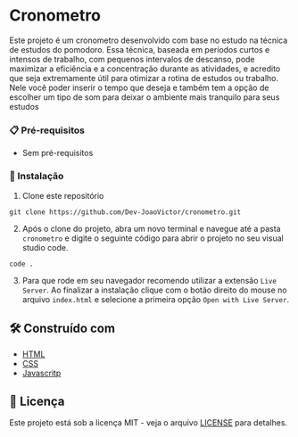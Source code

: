 # Cronometro

Este projeto é um cronometro desenvolvido com base no estudo na técnica de estudos do pomodoro. Essa técnica, baseada em períodos curtos e intensos de trabalho, com pequenos intervalos de descanso, pode maximizar a eficiência e a concentração durante as atividades, e acredito que seja extremamente útil para otimizar a rotina de estudos ou trabalho. Nele você poder inserir o tempo que deseja e também tem a opção de escolher um tipo de som para deixar o ambiente mais tranquilo para seus estudos

### 📋 Pré-requisitos

- Sem pré-requisitos  

### 🔧 Instalação

1. Clone este repositório

```
git clone https://github.com/Dev-JoaoVictor/cronometro.git
```

2. Após o clone do projeto, abra um novo terminal e navegue até a pasta `cronometro` e digite o seguinte código para abrir o projeto no seu visual studio code.

```
code .
```

3. Para que rode em seu navegador recomendo utilizar a extensão `Live Server`. Ao finalizar a instalação clique com o botão direito do mouse no arquivo `index.html` e selecione a primeira opção `Open with Live Server`.


## 🛠️ Construído com

- [HTML](https://html.com/)
- [CSS](https://developer.mozilla.org/pt-BR/docs/Web/CSS/)
- [Javascritp](https://developer.mozilla.org/pt-BR/docs/Web/JavaScript)

## 📄 Licença

Este projeto está sob a licença MIT - veja o arquivo [LICENSE](https://github.com/Dev-JoaoVictor/cronometro/blob/main/LICENSE.txt) para detalhes.

